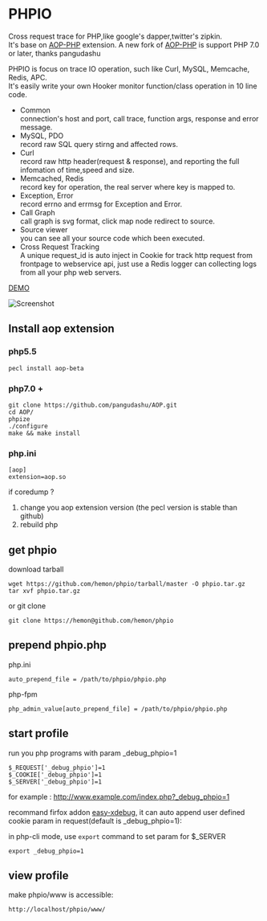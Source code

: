# PHPIO

Cross request trace for PHP,like google's dapper,twitter's zipkin.  
It's base on [AOP-PHP](http://aop-php.github.com) extension. 
A new fork of [AOP-PHP](https://github.com/pangudashu/AOP) is support PHP 7.0 or later, thanks pangudashu

PHPIO is focus on trace IO operation, such like Curl, MySQL, Memcache, Redis, APC.   
It's easily write your own Hooker monitor function/class operation in 10 line code.

* Common  
connection's host and port, call trace, function args, response and error message.
* MySQL, PDO    
record raw SQL query stirng and affected rows.
* Curl  
record raw http header(request & response), and reporting the full infomation of time,speed and size.
* Memcached, Redis  
record key for operation, the real server where key is mapped to.
* Exception, Error  
record errno and errmsg for Exception and Error.
* Call Graph  
call graph is svg format, click map node redirect to source.
* Source viewer  
you can see all your source code which been executed.
* Cross Request Tracking   
A unique request_id is auto inject in Cookie for track http request from frontpage to webservice api,
just use a Redis logger can collecting logs from all your php web servers.


[DEMO](http://hemon.github.io/phpio/demo/index.html)

![Screenshot](//raw.github.com/hemon/phpio/master/www/img/screenshot.png)

## Install aop extension
### php5.5
```
pecl install aop-beta
```
### php7.0 +
```
git clone https://github.com/pangudashu/AOP.git
cd AOP/
phpize
./configure
make && make install
```
### php.ini
```
[aop]  
extension=aop.so 
```
if coredump ?  
1. change you aop extension version (the pecl version is stable than github)  
2. rebuild php

## get phpio   
download tarball  
```
wget https://github.com/hemon/phpio/tarball/master -O phpio.tar.gz  
tar xvf phpio.tar.gz  
```
or git clone   
```
git clone https://hemon@github.com/hemon/phpio
```

## prepend phpio.php   
php.ini  
```
auto_prepend_file = /path/to/phpio/phpio.php  
```
php-fpm  
```
php_admin_value[auto_prepend_file] = /path/to/phpio/phpio.php
```

## start profile
run you php programs with param _debug_phpio=1  
```
$_REQUEST['_debug_phpio']=1  
$_COOKIE['_debug_phpio']=1  
$_SERVER['_debug_phpio']=1  
```

for example : 
http://www.example.com/index.php?_debug_phpio=1 

recommand firfox addon [easy-xdebug](https://addons.mozilla.org/firefox/addon/easy-xdebug-with-moveable-/), it can auto append user defined cookie param in request(default is _debug_phpio=1): 


in php-cli mode, use `export` command to set param for $_SERVER 
```
export _debug_phpio=1
```

## view profile
make phpio/www is accessible:  
```
http://localhost/phpio/www/  
```
